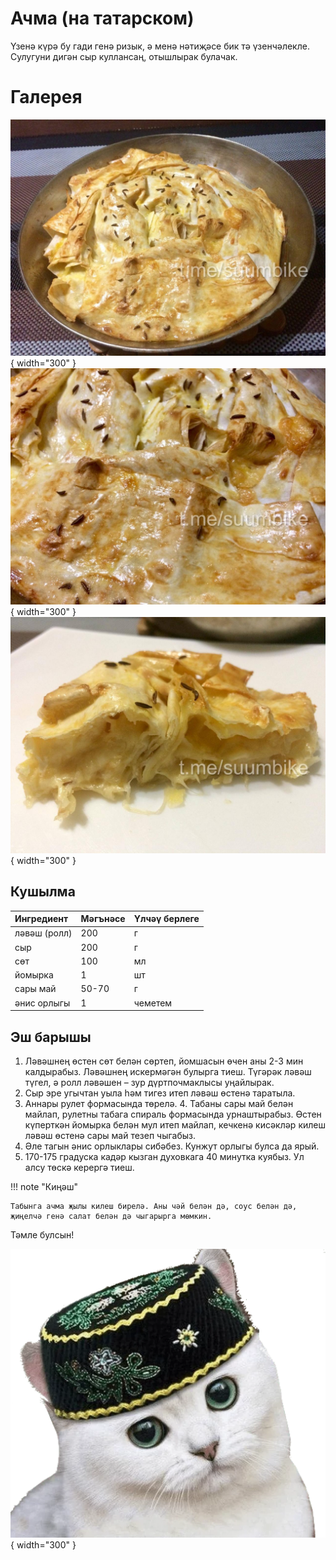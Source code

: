 # Ачма (на татарском)

Үзенә күрә бу гади генә ризык, ә менә нәтиҗәсе бик тә үзенчәлекле. Сулугуни дигән сыр куллансаң, отышлырак булачак.

# Галерея

![alt text](assets/photo_2025-03-04_19-23-16.jpg){ width="300" }
![alt text](assets/photo_2025-03-04_19-23-14.jpg){ width="300" }
![alt text](assets/photo_2025-03-04_19-23-09.jpg){ width="300" }

## Кушылма 

| Ингредиент   | Мәгънәсе | Үлчәү берлеге |
| :----------- | :------- | :------------ |
| ләвәш (ролл) | 200      | г             |
| сыр          | 200      | г             |
| сөт          | 100      | мл            |
| йомырка      | 1        | шт            |
| сары май     | 50-70    | г             |
| әнис орлыгы  | 1        | чеметем       |


## Эш барышы

1. Ләвәшнең өстен сөт белән сөртеп, йомшасын өчен аны 2-3 мин калдырабыз. Ләвәшнең искермәгән булырга тиеш. Түгәрәк ләвәш түгел, ә ролл ләвәшен – зур дүртпочмаклысы уңайлырак.
2. Сыр эре угычтан уыла һәм тигез итеп ләвәш өстенә таратыла. 
3. Аннары рулет формасында төрелә.
4. Табаны сары май белән майлап, рулетны табага спираль формасында урнаштырабыз. Өстен күперткән йомырка белән мул итеп майлап, кечкенә кисәкләр килеш ләвәш өстенә сары май тезеп чыгабыз. 
5. Әле тагын әнис орлыклары сибәбез. Кунжут орлыгы булса да ярый.
6. 170-175 градуска кадәр кызган духовкага 40 минутка куябыз. Ул алсу төскә керергә тиеш. 

!!! note "Киңәш"

    Табынга ачма җылы килеш бирелә. Аны чәй белән дә, соус белән дә, җиңелчә генә салат белән дә чыгарырга мөмкин.

Тәмле булсын!

![alt text](assets/sticker.webp){ width="300" }